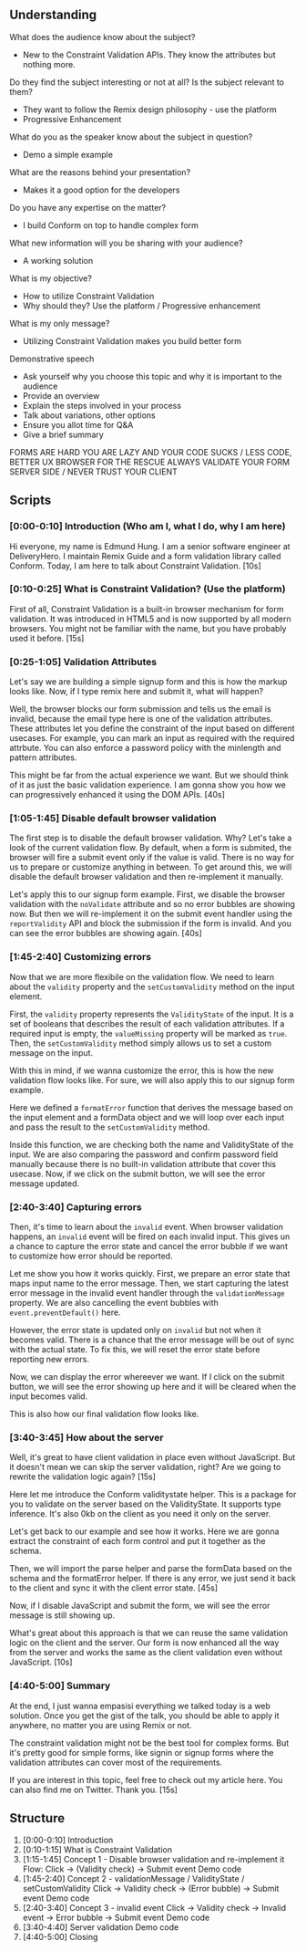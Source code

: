 ## Understanding

What does the audience know about the subject?

- New to the Constraint Validation APIs. They know the attributes but nothing more.

Do they find the subject interesting or not at all? Is the subject relevant to them?

- They want to follow the Remix design philosophy - use the platform
- Progressive Enhancement

What do you as the speaker know about the subject in question?

- Demo a simple example

What are the reasons behind your presentation?

- Makes it a good option for the developers

Do you have any expertise on the matter?

- I build Conform on top to handle complex form

What new information will you be sharing with your audience?

- A working solution

What is my objective?

- How to utilize Constraint Validation
- Why should they? Use the platform / Progressive enhancement

What is my only message?

- Utilizing Constraint Validation makes you build better form

Demonstrative speech

- Ask yourself why you choose this topic and why it is important to the audience
- Provide an overview
- Explain the steps involved in your process
- Talk about variations, other options
- Ensure you allot time for Q&A
- Give a brief summary

FORMS ARE HARD
YOU ARE LAZY AND YOUR CODE SUCKS / LESS CODE, BETTER UX
BROWSER FOR THE RESCUE
ALWAYS VALIDATE YOUR FORM SERVER SIDE / NEVER TRUST YOUR CLIENT

## Scripts

### [0:00-0:10] Introduction (Who am I, what I do, why I am here)

Hi everyone, my name is Edmund Hung. I am a senior software engineer at DeliveryHero. I maintain Remix Guide and a form validation library called Conform. Today, I am here to talk about Constraint Validation. [10s]

### [0:10-0:25] What is Constraint Validation? (Use the platform)

First of all, Constraint Validation is a built-in browser mechanism for form validation. It was introduced in HTML5 and is now supported by all modern browsers. You might not be familiar with the name, but you have probably used it before. [15s]

### [0:25-1:05] Validation Attributes

Let's say we are building a simple signup form and this is how the markup looks like. Now, if I type remix here and submit it, what will happen?

Well, the browser blocks our form submission and tells us the email is invalid, because the email type here is one of the validation attributes. These attributes let you define the constraint of the input based on different usecases. For example, you can mark an input as required with the required attrbute. You can also enforce a password policy with the minlength and pattern attributes.

This might be far from the actual experience we want. But we should think of it as just the basic validation experience. I am gonna show you how we can progressively enhanced it using the DOM APIs. [40s]

### [1:05-1:45] Disable default browser validation

The first step is to disable the default browser validation. Why? Let's take a look of the current validation flow. By default, when a form is submited, the browser will fire a submit event only if the value is valid. There is no way for us to prepare or customize anything in between. To get around this, we will disable the default browser validation and then re-implement it manually.

Let's apply this to our signup form example. First, we disable the browser validation with the `noValidate` attribute and so no error bubbles are showing now. But then we will re-implement it on the submit event handler using the `reportValidity` API and block the submission if the form is invalid. And you can see the error bubbles are showing again. [40s]

### [1:45-2:40] Customizing errors

Now that we are more flexibile on the validation flow. We need to learn about the `validity` property and the `setCustomValidity` method on the input element.

First, the `validity` property represents the `ValidityState` of the input. It is a set of booleans that describes the result of each validation attributes. If a required input is empty, the `valueMissing` property will be marked as `true`. Then, the `setCustomValidity` method simply allows us to set a custom message on the input.

With this in mind, if we wanna customize the error, this is how the new validation flow looks like. For sure, we will also apply this to our signup form example.

Here we defined a `formatError` function that derives the message based on the input element and a formData object and we will loop over each input and pass the result to the `setCustomValidity` method.

Inside this function, we are checking both the name and ValidityState of the input. We are also comparing the password and confirm password field manually because there is no built-in validation attribute that cover this usecase. Now, if we click on the submit button, we will see the error message updated.

### [2:40-3:40] Capturing errors

Then, it's time to learn about the `invalid` event. When browser validation happens, an `invalid` event will be fired on each invalid input. This gives un a chance to capture the error state and cancel the error bubble if we want to customize how error should be reported.

Let me show you how it works quickly. First, we prepare an error state that maps input name to the error message. Then, we start capturing the latest error message in the invalid event handler through the `validationMessage` property. We are also cancelling the event bubbles with `event.preventDefault()` here.

However, the error state is updated only on `invalid` but not when it becomes valid. There is a chance that the error message will be out of sync with the actual state. To fix this, we will reset the error state before reporting new errors.

Now, we can display the error whereever we want. If I click on the submit button, we will see the error showing up here and it will be cleared when the input becomes valid.

This is also how our final validation flow looks like.

### [3:40-3:45] How about the server

Well, it's great to have client validation in place even without JavaScript. But it doesn't mean we can skip the server validation, right? Are we going to rewrite the validation logic again? [15s]

Here let me introduce the Conform validitystate helper.
This is a package for you to validate on the server based on the ValidityState. It supports type inference. It's also 0kb on the client as you need it only on the server.

Let's get back to our example and see how it works. Here we are gonna extract the constraint of each form control and put it together as the schema.

Then, we will import the parse helper and parse the formData based on the schema and the formatError helper. If there is any error, we just send it back to the client and sync it with the client error state. [45s]

Now, if I disable JavaScript and submit the form, we will see the error message is still showing up.

What's great about this approach is that we can reuse the same validation logic on the client and the server. Our form is now enhanced all the way from the server and works the same as the client validation even without JavaScript. [10s]

### [4:40-5:00] Summary

At the end, I just wanna empasisi everything we talked today is a web solution. Once you get the gist of the talk, you should be able to apply it anywhere, no matter you are using Remix or not.

The constraint validation might not be the best tool for complex forms. But it's pretty good for simple forms, like signin or signup forms where the validation attributes can cover most of the requirements.

If you are interest in this topic, feel free to check out my article here. You can also find me on Twitter. Thank you. [15s]

## Structure

1. [0:00-0:10] Introduction
2. [0:10-1:15] What is Constraint Validation
3. [1:15-1:45] Concept 1 - Disable browser validation and re-implement it
   Flow: Click -> (Validity check) -> Submit event
   Demo code
4. [1:45-2:40] Concept 2 - validationMessage / ValidityState / setCustomValidity
   Click -> Validity check -> (Error bubble) -> Submit event
   Demo code
5. [2:40-3:40] Concept 3 - invalid event
   Click -> Validity check -> Invalid event -> Error bubble -> Submit event
   Demo code
6. [3:40-4:40] Server validation
   Demo code
7. [4:40-5:00] Closing
